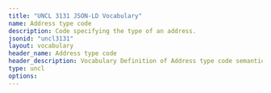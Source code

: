 ```yaml
---
title: "UNCL 3131 JSON-LD Vocabulary"
name: Address type code
description: Code specifying the type of an address.
jsonid: "uncl3131"
layout: vocabulary
header_name: Address type code
header_description: Vocabulary Definition of Address type code semantics in HTML format. JSON-LD format is available at [uncl3131.jsonld](/vocabulary/uncl3131.jsonld)
type: uncl
options:
---
```

